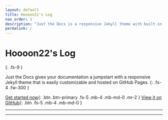 ```yaml
---
layout: default
title: Hoooon22's Log
nav_order: 1
description: "Just the Docs is a responsive Jekyll theme with built-in search that is easily customizable and hosted on GitHub Pages."
permalink: /
---
```


# Hoooon22's Log
{: .fs-9 }

Just the Docs gives your documentation a jumpstart with a responsive Jekyll theme that is easily customizable and hosted on GitHub Pages.
{: .fs-4 .fw-300 }

[Get started now](#getting-started){: .btn .btn-primary .fs-5 .mb-4 .mb-md-0 .mr-2 }
[View it on GitHub](https://github.com/just-the-docs/just-the-docs){: .btn .fs-5 .mb-4 .mb-md-0 }

---

----

